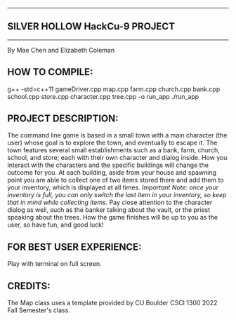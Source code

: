 *******************************
SILVER HOLLOW HackCu-9 PROJECT
------------------------------
*******************************
By Mae Chen and Elizabeth Coleman

HOW TO COMPILE:
----------------
g++ -std=c++11 gameDriver.cpp map.cpp farm.cpp church.cpp bank.cpp school.cpp store.cpp character.cpp tree.cpp -o run_app
./run_app

PROJECT DESCRIPTION:
---------------------
The command line game is based in a small town with a main character (the user) whose goal is to explore the town, and eventually to escape it. The town features several small establishments such as a bank, farm, church, school, and store; each with their own character and dialog inside. How you interact with the characters and the specific buildings will change the outcome for you. At each building, aside from your house and spawning point you are able to collect one of two items stored there and add them to your inventory, which is displayed at all times.
  *Important Note: once your inventory is full, you can only switch the last item in your inventory, so keep that in mind while collecting items.*
Pay close attention to the character dialog as well, such as the banker talking about the vault, or the priest speaking about the trees. How the game finishes will be up to you as the user, so have fun, and good luck!

FOR BEST USER EXPERIENCE:
---------------------------
Play with terminal on full screen.

CREDITS:
-------------------
The Map class uses a template provided by CU Boulder CSCI 1300 2022 Fall Semester's class.

